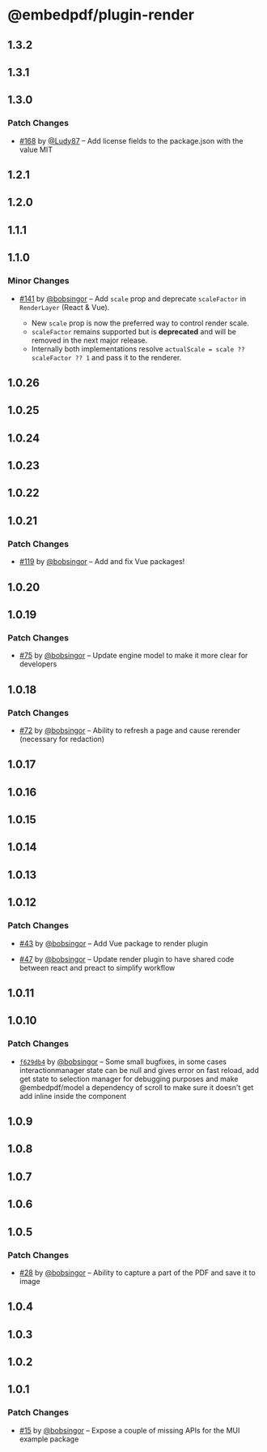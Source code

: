 # @embedpdf/plugin-render

## 1.3.2

## 1.3.1

## 1.3.0

### Patch Changes

- [#168](https://github.com/embedpdf/embed-pdf-viewer/pull/168) by [@Ludy87](https://github.com/Ludy87) – Add license fields to the package.json with the value MIT

## 1.2.1

## 1.2.0

## 1.1.1

## 1.1.0

### Minor Changes

- [#141](https://github.com/embedpdf/embed-pdf-viewer/pull/141) by [@bobsingor](https://github.com/bobsingor) – Add `scale` prop and deprecate `scaleFactor` in `RenderLayer` (React & Vue).

  - New `scale` prop is now the preferred way to control render scale.
  - `scaleFactor` remains supported but is **deprecated** and will be removed in the next major release.
  - Internally both implementations resolve `actualScale = scale ?? scaleFactor ?? 1` and pass it to the renderer.

## 1.0.26

## 1.0.25

## 1.0.24

## 1.0.23

## 1.0.22

## 1.0.21

### Patch Changes

- [#119](https://github.com/embedpdf/embed-pdf-viewer/pull/119) by [@bobsingor](https://github.com/bobsingor) – Add and fix Vue packages!

## 1.0.20

## 1.0.19

### Patch Changes

- [#75](https://github.com/embedpdf/embed-pdf-viewer/pull/75) by [@bobsingor](https://github.com/bobsingor) – Update engine model to make it more clear for developers

## 1.0.18

### Patch Changes

- [#72](https://github.com/embedpdf/embed-pdf-viewer/pull/72) by [@bobsingor](https://github.com/bobsingor) – Ability to refresh a page and cause rerender (necessary for redaction)

## 1.0.17

## 1.0.16

## 1.0.15

## 1.0.14

## 1.0.13

## 1.0.12

### Patch Changes

- [#43](https://github.com/embedpdf/embed-pdf-viewer/pull/43) by [@bobsingor](https://github.com/bobsingor) – Add Vue package to render plugin

- [#47](https://github.com/embedpdf/embed-pdf-viewer/pull/47) by [@bobsingor](https://github.com/bobsingor) – Update render plugin to have shared code between react and preact to simplify workflow

## 1.0.11

## 1.0.10

### Patch Changes

- [`f629db4`](https://github.com/embedpdf/embed-pdf-viewer/commit/f629db47e1a2693e913defbc1a9e76912af945e3) by [@bobsingor](https://github.com/bobsingor) – Some small bugfixes, in some cases interactionmanager state can be null and gives error on fast reload, add get state to selection manager for debugging purposes and make @embedpdf/model a dependency of scroll to make sure it doesn't get add inline inside the component

## 1.0.9

## 1.0.8

## 1.0.7

## 1.0.6

## 1.0.5

### Patch Changes

- [#28](https://github.com/embedpdf/embed-pdf-viewer/pull/28) by [@bobsingor](https://github.com/bobsingor) – Ability to capture a part of the PDF and save it to image

## 1.0.4

## 1.0.3

## 1.0.2

## 1.0.1

### Patch Changes

- [#15](https://github.com/embedpdf/embed-pdf-viewer/pull/15) by [@bobsingor](https://github.com/bobsingor) – Expose a couple of missing APIs for the MUI example package
